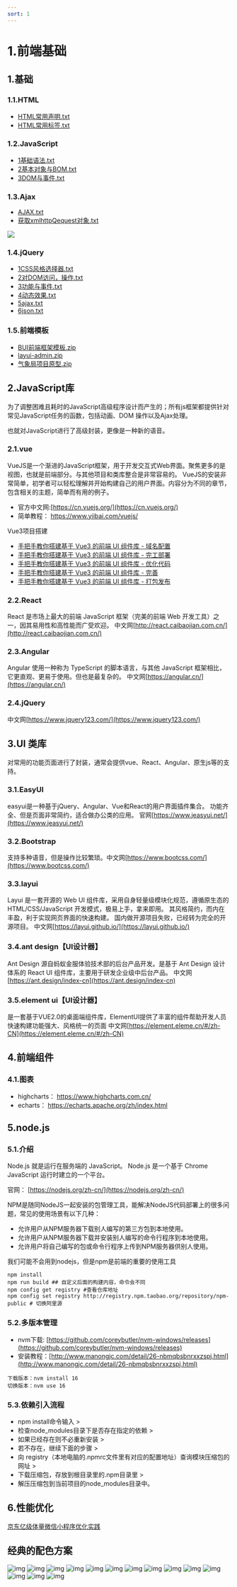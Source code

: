 ```yaml
---
sort: 1
---
```

# 1.前端基础

## 1.基础

### 1.1.HTML

- [HTML常用声明.txt](课件/1.html/HTML常用声明.txt)
- [HTML常用标签.txt](课件/1.html/HTML常用标签.txt)

### 1.2.JavaScript

- [1基础语法.txt](课件/2.JavaScript/1基础语法.txt)
- [2基本对象与BOM.txt](课件/2.JavaScript/2基本对象与BOM.txt)
- [3DOM与事件.txt](课件/2.JavaScript/3DOM与事件.txt)

### 1.3.Ajax

- [AJAX.txt](课件/3.ajax/AJAX.txt)
- [获取xmlhttpQequest对象.txt](课件/3.ajax/获取xmlhttpQequest对象.txt)

![](课件/3.ajax/AJAX执行程序.jpg)

<div name="wordShowDiv" word-url="课件/./3.ajax/AJAX.docx"></div>

### 1.4.jQuery

- [1CSS风格选择器.txt](课件/4.jQuery/1CSS风格选择器.txt)
- [2对DOM访问，操作.txt](课件/4.jQuery/2对DOM访问，操作.txt)
- [3功能与事件.txt](课件/4.jQuery/3功能与事件.txt)
- [4动态效果.txt](课件/4.jQuery/4动态效果.txt)
- [5ajax.txt](课件/4.jQuery/5ajax.txt)
- [6json.txt](课件/4.jQuery/6json.txt)

### 1.5.前端模板

- [BUI前端框架模板.zip](模板/BUI前端框架模板.zip)
- [layui-admin.zip](模板/layui-admin.zip)
- [气象局项目原型.zip](模板/气象局项目原型.zip)

## 2.JavaScript库

为了调整困难且耗时的JavaScript高级程序设计而产生的；所有js框架都提供针对常见JavaScript任务的函数，包括动画、DOM 操作以及Ajax处理。

也就对JavaScript进行了高级封装，更像是一种新的语音。

### 2.1.vue

VueJS是一个渐进的JavaScript框架，用于开发交互式Web界面。聚焦更多的是视图，也就是前端部分。与其他项目和类库整合是非常容易的。
VueJS的安装非常简单，初学者可以轻松理解并开始构建自己的用户界面。内容分为不同的章节，包含相关的主题，简单而有用的例子。

- 官方中文网:[https://cn.vuejs.org/](https://cn.vuejs.org/)
- 简单教程： https://www.yiibai.com/vuejs/

Vue3项目搭建
- [手把手教你搭建基于 Vue3 的前端 UI 组件库 - 域名配置](https://mp.weixin.qq.com/s/wB1Q2o12MhzkcD40NGauSg)
- [手把手教你搭建基于 Vue3 的前端 UI 组件库 - 完工部署](https://mp.weixin.qq.com/s/Mspwx5IQRSO_8W4T6xf-mw)
- [手把手教你搭建基于 Vue3 的前端 UI 组件库 - 优化代码](https://mp.weixin.qq.com/s/O3ubHgnmAsVjO0DgW0_baA)
- [手把手教你搭建基于 Vue3 的前端 UI 组件库 - 完善](https://mp.weixin.qq.com/s/RNQNw3zSexgK6dLufyAJ1w)
- [手把手教你搭建基于 Vue3 的前端 UI 组件库 - 打包发布](https://mp.weixin.qq.com/s/I6W0uCdmZFLNFkc9dxESDw)

### 2.2.React

React 是市场上最大的前端 JavaScript 框架（完美的前端 Web 开发工具）之一，因其易用性和高性能而广受欢迎。
中文网[http://react.caibaojian.com.cn/](http://react.caibaojian.com.cn/)

### 2.3.Angular

Angular 使用一种称为 TypeScript 的脚本语言，与其他 JavaScript 框架相比，它更直观、更易于使用。但也是最复杂的。
中文网[https://angular.cn/](https://angular.cn/)

### 2.4.jQuery

中文网[https://www.jquery123.com/](https://www.jquery123.com/)

## 3.UI 类库

对常用的功能页面进行了封装，通常会提供vue、React、Angular、原生js等的支持。

### 3.1.EasyUI

easyui是一种基于jQuery、Angular、Vue和React的用户界面插件集合。 功能齐全、但是页面非常简约，适合做办公类的应用。
官网[https://www.jeasyui.net/](https://www.jeasyui.net/)

### 3.2.Bootstrap

支持多种语音，但是操作比较繁琐。中文网[https://www.bootcss.com/](https://www.bootcss.com/)

### 3.3.layui

Layui 是一套开源的 Web UI 组件库，采用自身轻量级模块化规范，遵循原生态的 HTML/CSS/JavaScript 开发模式，极易上手，拿来即用。 其风格简约，而内在丰盈，利于实现网页界面的快速构建。
国内做开源项目失败，已经转为完全的开源项目。
中文网[https://layui.github.io/](https://layui.github.io/)

### 3.4.ant design【UI设计器】
Ant Design 源自蚂蚁金服体验技术部的后台产品开发。是基于 Ant Design 设计体系的 React UI 组件库，主要用于研发企业级中后台产品。
中文网[https://ant.design/index-cn](https://ant.design/index-cn)

### 3.5.element ui【UI设计器】

是一套基于VUE2.0的桌面端组件库，ElementUI提供了丰富的组件帮助开发人员快速构建功能强大、风格统一的页面
中文网[https://element.eleme.cn/#/zh-CN](https://element.eleme.cn/#/zh-CN)

## 4.前端组件

### 4.1.图表
- highcharts： https://www.highcharts.com.cn/
- echarts： https://echarts.apache.org/zh/index.html

## 5.node.js

### 5.1.介绍
Node.js 就是运行在服务端的 JavaScript。
Node.js 是一个基于 Chrome JavaScript 运行时建立的一个平台。

官网： [https://nodejs.org/zh-cn/](https://nodejs.org/zh-cn/)

NPM是随同NodeJS一起安装的包管理工具，能解决NodeJS代码部署上的很多问题，常见的使用场景有以下几种：
- 允许用户从NPM服务器下载别人编写的第三方包到本地使用。
- 允许用户从NPM服务器下载并安装别人编写的命令行程序到本地使用。
- 允许用户将自己编写的包或命令行程序上传到NPM服务器供别人使用。

我们可能不会用到nodejs，但是npm是前端的重要的使用工具

```shell
npm install
npm run build ## 自定义后面的构建内容，命令会不同
npm config get registry #查看仓库地址
npm config set registry http://registry.npm.taobao.org/repository/npm-public # 切换阿里源
```

### 5.2.多版本管理
- nvm下载: [https://github.com/coreybutler/nvm-windows/releases](https://github.com/coreybutler/nvm-windows/releases)
- 安装教程：[http://www.manongjc.com/detail/26-nbmqbsbnrxxzspj.html](http://www.manongjc.com/detail/26-nbmqbsbnrxxzspj.html)

```shell
下载版本：nvm install 16
切换版本：nvm use 16
```

### 5.3.依赖引入流程

- npm install命令输入 > 
- 检查node_modules目录下是否存在指定的依赖 > 
- 如果已经存在则不必重新安装 > 
- 若不存在，继续下面的步骤 > 
- 向 registry（本地电脑的.npmrc文件里有对应的配置地址）查询模块压缩包的网址 > 
- 下载压缩包，存放到根目录里的.npm目录里 > 
- 解压压缩包到当前项目的node_modules目录中。

## 6.性能优化

[京东亿级体量微信小程序优化实践](https://mp.weixin.qq.com/s/jK2j281Ymo2vimY8DyL6pw)




## 经典的配色方案
![img](img/20071226225019193.gif)
![img](img/20071226225019908.gif)
![img](img/20071226225019949.gif)
![img](img/20071226225020323.gif)
![img](img/20071226225020386.gif)
![img](img/20071226225020543.gif)
![img](img/20071226225020573.gif)
![img](img/20071226225020949.gif)
![img](img/20071226225021298.gif)
![img](img/20071226225021415.gif)
![img](img/20071226225021588.gif)
![img](img/20071226225022271.gif)
![img](img/20071226225022419.gif)
![img](img/20071226225022820.gif)
